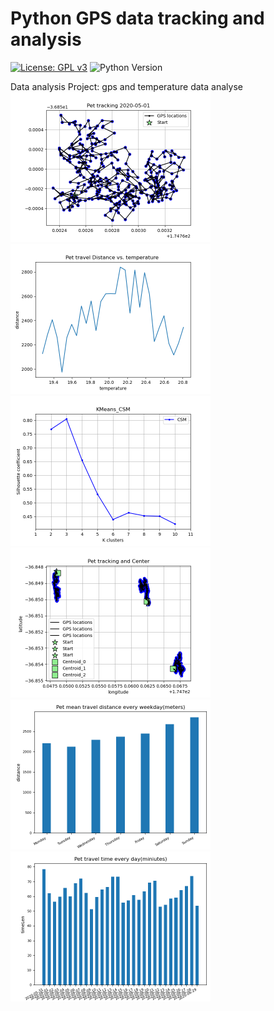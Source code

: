 # Python GPS data tracking and analysis 
[![License: GPL v3](https://img.shields.io/badge/License-GPLv3-blue.svg)](https://www.gnu.org/licenses/gpl-3.0) 
![Python Version](https://img.shields.io/badge/Python-v3-blue)

Data analysis Project: gps and temperature data analyse
<br/>
<img src="res/locationTracking_2020-05-01.png" width="320" height="240">
<img src="res/Statistic_4.png" width="320" height="240">
<img src="res/KMeans_CSM.png" width="320" height="240">
<img src="res/locationTracking_WithCenter_2020-05-01.png" width="320" height="240">
<img src="res/Statistic_3.png" width="320" height="240">
<img src="res/Statistic_0.png" width="320" height="240">

